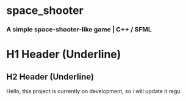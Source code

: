 # space_shooter

### A simple space-shooter-like game | C++ / SFML

H1 Header (Underline)
=============

H2 Header (Underline)
-------------

Hello, this project is currently on development, so i will update it regu
